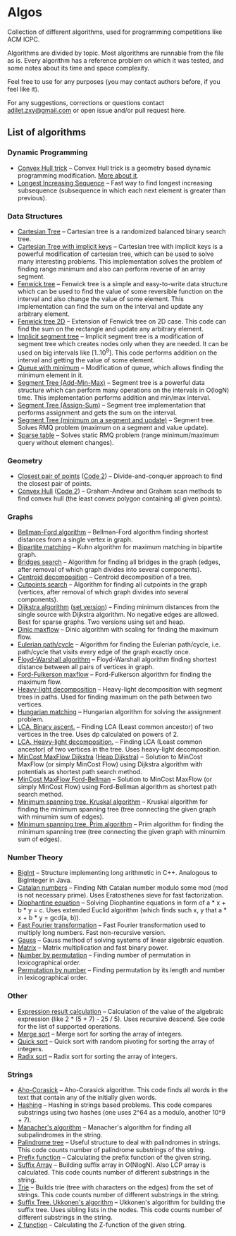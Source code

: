 # Algos

Collection of different algorithms, used for programming competitions like ACM ICPC.

Algorithms are divided by topic. Most algorithms are runnable from the file as is.
Every algorithm has a reference problem on which it was tested, and some notes about its time and space complexity.

Feel free to use for any purposes (you may contact authors before, if you feel like it).

For any suggestions, corrections or questions contact [adilet.zxy@gmail.com](mailto:adilet.zxy@gmail.com) or open issue and/or pull request here.

## List of algorithms

### Dynamic Programming

* [Convex Hull trick](https://github.com/ADJA/algos/blob/master/DP/ConvexHullTrick.cpp) – Convex Hull trick is a geometry based dynamic programming modification. [More about it](http://wcipeg.com/wiki/Convex_hull_trick).
* [Longest Increasing Sequence](https://github.com/ADJA/algos/blob/master/DP/LIS.cpp) – Fast way to find longest increasing subsequence (subsequence in which each next element is greater than previous).

### Data Structures

* [Cartesian Tree](https://github.com/ADJA/algos/blob/master/DataStructures/CartesianTree.cpp) – Cartesian tree is a randomized balanced binary search tree.
* [Cartesian Tree with implicit keys](https://github.com/ADJA/algos/blob/master/DataStructures/CartesianTreeImplicitKeys.cpp) – Cartesian tree with implicit keys is a powerful modification of cartesian tree, which can be used to solve many interesting problems. This implementation solves the problem of finding range minimum and also can perform reverse of an array segment.
* [Fenwick tree](https://github.com/ADJA/algos/blob/master/DataStructures/FenwickTree.cpp) – Fenwick tree is a simple and easy-to-write data structure which can be used to find the value of some reversible function on the interval and also change the value of some element. This implementation can find the sum on the interval and update any arbitrary element.
* [Fenwick tree 2D](https://github.com/ADJA/algos/blob/master/DataStructures/FenwickTree2D.cpp) – Extension of Fenwick tree on 2D case. This code can find the sum on the rectangle and update any arbitrary element.
* [Implicit segment tree](https://github.com/ADJA/algos/blob/master/DataStructures/ImplicitSegmentTree.cpp) – Implicit segment tree is a modification of segment tree which creates nodes only when they are needed. It can be used on big intervals like [1..10<sup>9</sup>].  This code performs addition on the interval and getting the value of some element.
* [Queue with minimum](https://github.com/ADJA/algos/blob/master/DataStructures/QueueWithMinimum.cpp) – Modification of queue, which allows finding the minimum element in it.
* [Segment Tree (Add-Min-Max)](https://github.com/ADJA/algos/blob/master/DataStructures/SegmentTree(Add-Min-Max).cpp) – Segment tree is a powerful data structure which can perform many operations on the intervals in O(logN) time. This implementation performs addition and min/max interval. 
* [Segment Tree (Assign-Sum)](https://github.com/ADJA/algos/blob/master/DataStructures/SegmentTree(Assign-Sum).cpp) – Segment tree implementation that performs assignment and gets the sum on the interval.
* [Segment Tree (minimum on a segment and update)](https://github.com/ADJA/algos/blob/master/DataStructures/SegmentTree.cpp) – Segment tree. Solves RMQ problem (maximum on a segment and value update).
* [Sparse table](https://github.com/ADJA/algos/blob/master/DataStructures/SparseTable.cpp) – Solves static RMQ problem (range minimum/maximum query without element changes).

### Geometry

* [Closest pair of points](https://github.com/ADJA/algos/blob/master/Geometry/ClosestPairOfPoints.cpp) ([Code 2](https://github.com/ADJA/algos/blob/master/Geometry/ClosestPairOfPointsNurlan.cpp)) – Divide-and-conquer approach to find the closest pair of points.
* [Convex Hull](https://github.com/ADJA/algos/blob/master/Geometry/ConvexHull.cpp) ([Code 2](https://github.com/ADJA/algos/blob/master/Geometry/convex_hull_graham_scan.cpp)) – Graham-Andrew and Graham scan methods to find convex hull (the least convex polygon containing all given points).

### Graphs

* [Bellman-Ford algorithm](https://github.com/ADJA/algos/blob/master/Graphs/BellmanFord.cpp) – Bellman-Ford algorithm finding shortest distances from a single vertex in graph.
* [Bipartite matching](https://github.com/ADJA/algos/blob/master/Graphs/BipartiteMatchingKuhn.cpp) – Kuhn algorithm for maximum matching in bipartite graph.
* [Bridges search](https://github.com/ADJA/algos/blob/master/Graphs/BridgesSearch.cpp) – Algorithm for finding all bridges in the graph (edges, after removal of which graph divides into several components).
* [Centroid decomposition](https://github.com/ADJA/algos/blob/master/Graphs/CentroidDecomposition.cpp) – Centroid decomposition of a tree.
* [Cutpoints search](https://github.com/ADJA/algos/blob/master/Graphs/CutpointsSearch.cpp) – Algorithm for finding all cutpoints in the graph (vertices, after removal of which graph divides into several components).
* [Dijkstra algorithm](https://github.com/ADJA/algos/blob/master/Graphs/DijkstraHeap.cpp) ([set version](https://github.com/ADJA/algos/blob/master/Graphs/DijkstraSet.cpp)) – Finding minimum distances from the single source with Dijkstra algorithm. No negative edges are allowed. Best for sparse graphs. Two versions using set and heap.
* [Dinic maxflow](https://github.com/ADJA/algos/blob/master/Graphs/Dinic.cpp) – Dinic algorithm with scaling for finding the maximum flow.
* [Eulerian path/cycle](https://github.com/ADJA/algos/blob/master/Graphs/EulerianCycle.cpp) – Algorithm for finding the Eulerian path/cycle, i.e. path/cycle that visits every edge of the graph exactly once.
* [Floyd-Warshall algorithm](https://github.com/ADJA/algos/blob/master/Graphs/FloydWarshall.cpp) – Floyd-Warshall algorithm finding shortest distance between all pairs of vertices in graph.
* [Ford-Fulkerson maxflow](https://github.com/ADJA/algos/blob/master/Graphs/FordFulkerson.cpp) – Ford-Fulkerson algorithm for finding the maximum flow.
* [Heavy-light decomposition](https://github.com/ADJA/algos/blob/master/Graphs/HLD.cpp) – Heavy-light decomposition with segment trees in paths. Used for finding maximum on the path between two vertices.
* [Hungarian matching](https://github.com/ADJA/algos/blob/master/Graphs/HungarianMatching.cpp) – Hungarian algorithm for solving the assignment problem.
* [LCA. Binary ascent.](https://github.com/ADJA/algos/blob/master/Graphs/LCABinary.cpp) – Finding LCA (Least common ancestor) of two vertices in the tree. Uses dp calculated on powers of 2.  
* [LCA. Heavy-light decomposition.](https://github.com/ADJA/algos/blob/master/Graphs/LCAHLD.cpp) – Finding LCA (Least common ancestor) of two vertices in the tree. Uses heavy-light decomposition.
* [MinCost MaxFlow Dijkstra](https://github.com/ADJA/algos/blob/master/Graphs/MinCostDijkstra.cpp) ([Heap Dijkstra](https://github.com/ADJA/algos/blob/master/Graphs/MinCostDijkstraHeap.cpp)) – Solution to MinCost MaxFlow (or simply MinCost Flow) using Dijkstra algorithm with potentials as shortest path search method.
* [MinCost MaxFlow Ford-Bellman](https://github.com/ADJA/algos/blob/master/Graphs/MinCostFB.cpp) – Solution to MinCost MaxFlow (or simply MinCost Flow) using Ford-Bellman algorithm as shortest path search method.
* [Minimum spanning tree. Kruskal algorithm](https://github.com/ADJA/algos/blob/master/Graphs/MSTKruskal.cpp) – Kruskal algorithm for finding the minimum spanning tree (tree connecting the given graph with minumim sum of edges).
* [Minimum spanning tree. Prim algorithm](https://github.com/ADJA/algos/blob/master/Graphs/MSTPrim.cpp) – Prim algorithm for finding the minimum spanning tree (tree connecting the given graph with minumim sum of edges).

### Number Theory

* [BigInt](https://github.com/ADJA/algos/blob/master/NumberTheory/BigInt.cpp) – Structure implementing long arithmetic in C++. Analogous to BigInteger in Java.
* [Catalan numbers](https://github.com/ADJA/algos/blob/master/NumberTheory/CatalanNumbers.cpp) – Finding Nth Catalan number modulo some mod (mod is not necessary prime). Uses Eratosthenes sieve for fast factorization.
* [Diophantine equation](https://github.com/ADJA/algos/blob/master/NumberTheory/DiophantineEquation.cpp) – Solving Diophantine equations in form of a * x + b * y = c. Uses extended Euclid algorithm (which finds such x, y that a * x + b * y = gcd(a, b)).
* [Fast Fourier transformation](https://github.com/ADJA/algos/blob/master/NumberTheory/FFT.cpp) – Fast Fourier transformation used to multiply long numbers. Fast non-recursive version.
* [Gauss](https://github.com/ADJA/algos/blob/master/NumberTheory/Gauss.cpp) – Gauss method of solving systems of linear algebraic equation.
* [Matrix](https://github.com/ADJA/algos/blob/master/NumberTheory/Matrix.cpp) – Matrix multiplication and fast binary power.
* [Number by permutation](https://github.com/ADJA/algos/blob/master/NumberTheory/NumberByPermutation.cpp) – Finding number of permutation in lexicographical order.
* [Permutation by number](https://github.com/ADJA/algos/blob/master/NumberTheory/PermutationByNumber.cpp) – Finding permutation by its length and number in lexicographical order.

### Other

* [Expression result calculation](https://github.com/ADJA/algos/blob/master/Other/ExpressionCalc.cpp) – Calculation of the value of the algebraic expression (like 2 * (5 + 7) - 25 / 5). Uses recursive descend. See code for the list of supported operations.
* [Merge sort](https://github.com/ADJA/algos/blob/master/Other/MergeSort.cpp) – Merge sort for sorting the array of integers.
* [Quick sort](https://github.com/ADJA/algos/blob/master/Other/QuickSort.cpp) – Quick sort with random pivoting for sorting the array of integers.
* [Radix sort](https://github.com/ADJA/algos/blob/master/Other/RadixSort.cpp) – Radix sort for sorting the array of integers.

### Strings

* [Aho-Corasick](https://github.com/ADJA/algos/blob/master/Strings/Aho-Corasick.cpp) – Aho-Corasick algorithm. This code finds all words in the text that contain any of the initially given words.
* [Hashing](https://github.com/ADJA/algos/blob/master/Strings/Hashing.cpp) – Hashing in strings based problems. This code compares substrings using two hashes (one uses 2^64 as a modulo, another 10^9 + 7).
* [Manacher's algorithm](https://github.com/ADJA/algos/blob/master/Strings/ManacherPalindromes.cpp) – Manacher's algorithm for finding all subpalindromes in the string.
* [Palindrome tree](https://github.com/ADJA/algos/blob/master/Strings/PalindromeTree.cpp) – Useful structure to deal with palindromes in strings. This code counts number of palindrome substrings of the string.
* [Prefix function](https://github.com/ADJA/algos/blob/master/Strings/PrefixFunction.cpp) – Calculating the prefix function of the given string.
* [Suffix Array](https://github.com/ADJA/algos/blob/master/Strings/SuffixArray.cpp) – Building suffix array in O(NlogN). Also LCP array is calculated. This code counts number of different substrings in the string.
* [Trie](https://github.com/ADJA/algos/blob/master/Strings/Trie.cpp) – Builds trie (tree with characters on the edges) from the set of strings. This code counts number of different substrings in the string.
* [Suffix Tree. Ukkonen's algorithm](https://github.com/ADJA/algos/blob/master/Strings/UkkonenSuffixTree.cpp) – Ukkonen's algorithm for building the suffix tree. Uses sibling lists in the nodes. This code counts number of different substrings in the string.
* [Z function](https://github.com/ADJA/algos/blob/master/Strings/ZFunction.cpp) – Calculating the Z-function of the given string.

